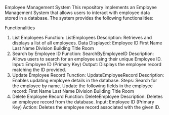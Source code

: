 Employee Management System
This repository implements an Employee Management System that allows users to interact with employee data stored in a database. The system provides the following functionalities:

Functionalities
1. List Employees
Function: ListEmployees
Description: Retrieves and displays a list of all employees.
Data Displayed:
Employee ID
First Name
Last Name
Division
Building
Title
Room
2. Search by Employee ID
Function: SearchByEmployeeID
Description: Allows users to search for an employee using their unique Employee ID.
Input: Employee ID (Primary Key)
Output: Displays the employee record matching the ID provided.
3. Update Employee Record
Function: UpdateEmployeeRecord
Description: Enables updating employee details in the database.
Steps:
Search for the employee by name.
Update the following fields in the employee record:
First Name
Last Name
Division
Building
Title
Room
4. Delete Employee Record
Function: DeleteEmployee
Description: Deletes an employee record from the database.
Input: Employee ID (Primary Key)
Action: Deletes the employee record associated with the given ID.
